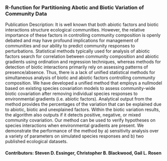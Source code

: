 ### R-function for Partitioning Abotic and Biotic Variation of Community Data

Publication Description: It is well known that both abiotic factors and biotic interactions structure ecological communities. However, the relative importance of these factors in controlling community composition is openly debated and may have profound implications for management of communities and our ability to predict community responses to perturbations. Statistical methods typically used for analysis of abiotic factors search for correlation between community composition and abiotic gradients using ordination and regression techniques, whereas methods for detection of biotic interactions primarily rely on assessing patterns of presence/absence. Thus, there is a lack of unified statistical methods for simultaneous analysis of biotic and abiotic factors controlling community composition. We have developed a unified method that employs a nullmodel based on existing species covariation models to assess community-wide biotic covariation after removing individual species responses to environmental gradients (i.e. abiotic factors). Analytical output from the method provides the percentages of the variation that can be explained due to abiotic, biotic and unexplained factors. Within the biotic variation results, the algorithm also outputs if it detects positive, negative, or mixed community covariation. Our method can be used to verify hypotheses on species interactions when environmental gradients are present. We demonstrate the performance of the method by a) sensitivity analysis over a variety of parameters on simulated species responses and b) two published ecological datasets.

#### Contributors: Steven D. Essinger, Christopher B. Blackwood, Gail L. Rosen
